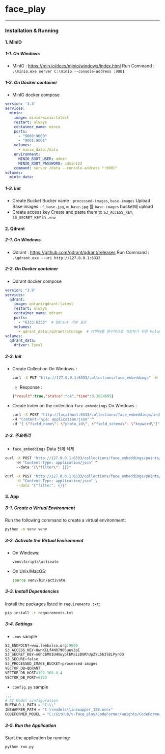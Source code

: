 # face_play
---
### Installation & Running
#### 1. MinIO
##### 1-1. On Windows
- MinIO : https://min.io/docs/minio/windows/index.html
  Run Command : `.\minio.exe server C:\minio --console-address :9001`
##### 1-2. On Docker container
- MinIO docker compose
```yaml
version: '3.8'
services:
  minio:
    image: minio/minio:latest
    restart: always
    container_name: minio
    ports:
      - "9000:9000"
      - "9001:9001"
    volumes:
      - minio_data:/data
    environment:
      MINIO_ROOT_USER: admin
      MINIO_ROOT_PASSWORD: admin123
    command: server /data --console-address ":9001"
volumes:
  minio_data:
```
##### 1-3. Init
- Create Bucket
  Bucker name : `processed-images`, `base-images`
  Upload Base images : `f_base.jpg`, `m_base.jpg` 를 `base-images` bucket에 upload
- Create access key
  Create and paste them to `S3_ACCESS_KEY`, `S3_SECRET_KEY` in `.env`
#### 2. Qdrant
##### 2-1. On Windows
- Qdrant : https://github.com/qdrant/qdrant/releases
  Run Command : `.\qdrant.exe --uri http://127.0.0.1:6333`
##### 2-2. On Docker container
- Qdrant docker compose
```yaml
version: "3.8"
services:
  qdrant:
    image: qdrant/qdrant:latest
    restart: always
    container_name: qdrant
    ports:
      - "6333:6333"  # Qdrant 기본 포트
    volumes:
      - qdrant_data:/qdrant/storage  # 데이터를 영구적으로 저장하기 위한 Volume 설정
volumes:
  qdrant_data:
    driver: local
```
##### 2-3. Init
- Create Collection
  On Windows :
  ```bash
  curl -X PUT "http://127.0.0.1:6333/collections/face_embeddings" -H "Content-Type: application/json" -d "{\"vectors\":{\"size\":512,\"distance\":\"Cosine\"}}"
  ```
  - Response : 
  ```json
  {"result":true,"status":"ok","time":0.3824695}
  ```
- Create Index on the collection `face_embeddings`
  On Windows :
  ```bash
  curl -X POST "http://localhost:6333/collections/face_embeddings/index" ^
  -H "Content-Type: application/json" ^
  -d "{ \"field_name\": \"photo_id\", \"field_schema\": \"keyword\"}"
  ```
##### 2-3. 주요쿼리
- `face_embeddings` Data 전체 삭제
```bash
curl -X POST "http://127.0.0.1:6333/collections/face_embeddings/points/delete" ^
     -H "Content-Type: application/json" ^
     --data "{\"filter\": {}}"
```
```bash
curl -X POST "http://127.0.0.1:6333/collections/face_embeddings/points/delete" \
     -H "Content-Type: application/json" \
     --data '{"filter": {}}'
```
#### 3. App
##### 3-1. **Create a Virtual Environment**  
   Run the following command to create a virtual environment:
   ```bash
   python -m venv venv
   ```

##### 3-2. **Activate the Virtual Environment**  
   - On Windows:
     ```bash
     venv\Scripts\activate
     ```
   - On Unix/MacOS:
     ```bash
     source venv/bin/activate
     ```

##### 3-3. **Install Dependencies**  
   Install the packages listed in `requirements.txt`:
   ```bash
   pip install -r requirements.txt
   ```
##### 3-4. Settings
- `.env` sample
```python
S3_ENDPOINT=www.leebalso.org:9000
S3_ACCESS_KEY=OwnKCLf4NR7905uuv3pI
S3_SECRET_KEY=nGhCbM81UHXuyblbMaizDURhUpZYL5h3lBLPyrQO
S3_SECURE=false
S3_PROCESSED_IMAGE_BUCKET=processed-images
VECTOR_DB=QDRANT
VECTOR_DB_HOST=192.168.0.4
VECTOR_DB_PORT=6333
```
- `config.py` sample
```python
...
# AI Model configuration
BUFFALO_L_PATH = "C:\\"
INSWAPPER_PATH = "C:\\models\\inswapper_128.onnx"
CODEFORMER_MODEL = "C:/GitHub/v-face_play/CodeFormer/weights/CodeFormer/codeformer.pth"
```

##### 3-5. **Run the Application**  
   Start the application by running:
   ```bash
   python run.py
   ```